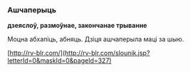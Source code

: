 ### Ашчаперыць
**дзеяслоў, размоўнае, закончанае трыванне**

Моцна абхапіць, абняць. Дзіця ашчаперыла маці за шыю.

<a rel="author">[http://rv-blr.com/](http://rv-blr.com/slounik.jsp?letterId=0&maskId=0&pageId=327)</a>

